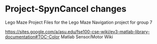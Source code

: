 # Project-SpynCancel changes
Lego Maze 
Project Files for the Lego Maze Navigation project for group 7

https://sites.google.com/a/asu.edu/fse100-cse-wiki/ev3-matlab-library-documentation#TOC-Color Matlab Sensor/Motor Wiki
